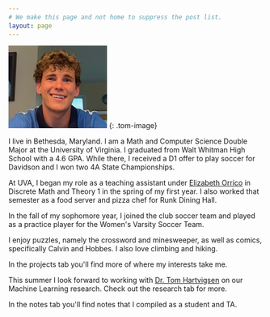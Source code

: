 ```yaml
---
# We make this page and not home to suppress the post list.
layout: page
---
```


![Hugo Barnes](hugo.jpg)
{: .tom-image}

I live in Bethesda, Maryland.
I am a Math and Computer Science Double Major at the University of 
Virginia. I graduated from Walt Whitman High School with a 4.6 GPA. While there, I received
a D1 offer to play soccer for Davidson and I won two 4A State Championships.

At UVA, I began my role as a teaching assistant under [Elizabeth Orrico][eo] in 
Discrete Math and Theory 1 in the spring of my first year. I also worked 
that semester as a food server and pizza chef for Runk Dining Hall.

In the fall of my sophomore year, I joined the club soccer team and played as a
practice player for the Women's Varsity Soccer Team.

I enjoy puzzles, namely the crossword and minesweeper, as well as comics, specifically
Calvin and Hobbes. I also love climbing and hiking.

In the projects tab you'll find more of where my interests take me.

This summer I look forward to working with [Dr. Tom Hartvigsen][th] on our Machine Learning
research. Check out the research tab for more.

In the notes tab you'll find notes that I compiled as a student and TA.


[eo]: https://engineering.virginia.edu/faculty/elizabeth-orrico
[th]: https://www.tomhartvigsen.com/